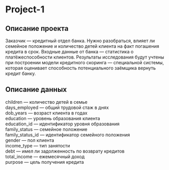 # Project-1

## Описание проекта

Заказчик — кредитный отдел банка. Нужно разобраться, влияет ли семейное положение и количество детей клиента на факт погашения кредита в срок. Входные данные от банка — статистика о платёжеспособности клиентов.
Результаты исследования будут учтены при построении модели кредитного скоринга — специальной системы, которая оценивает способность потенциального заёмщика вернуть кредит банку.

## Описание данных
children — количество детей в семье <br>
days_employed — общий трудовой стаж в днях<br>
dob_years — возраст клиента в годах<br>
education — уровень образования клиента<br>
education_id — идентификатор уровня образования<br>
family_status — семейное положение<br>
family_status_id — идентификатор семейного положения<br>
gender — пол клиента<br>
income_type — тип занятости<br>
debt — имел ли задолженность по возврату кредитов<br>
total_income — ежемесячный доход<br>
purpose — цель получения кредита
